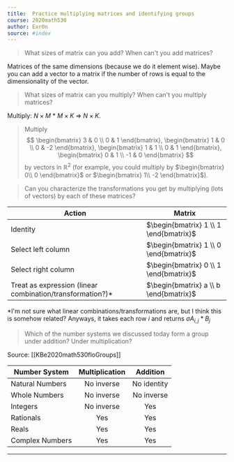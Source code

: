 ```yaml
---
title:  Practice multiplying matrices and identifying groups
course: 2020math530
author: Exr0n
source: #index
---
```


> What sizes of matrix can you add? When can't you add matrices?

Matrices of the same dimensions (because we do it element wise). Maybe you can add a vector to a matrix if the number of rows is equal to the dimensionality of the vector.

> What sizes of matrix can you multiply? When can't you multiply matrices?

Multiply: $N\times M$ * $M\times K$ => $N\times K$.

> Multiply
> $$
\begin{bmatrix} 
3 & 0 \\
0 & 1 
\end{bmatrix},
\begin{bmatrix} 
1 & 0 \\
0 & -2 
\end{bmatrix},
\begin{bmatrix} 
1 & 1 \\
0 & 1 
\end{bmatrix},
\begin{bmatrix} 
0 & 1 \\
-1 & 0 
\end{bmatrix}
$$
> by vectors in  $\mathbb{R}^2$ (for example, you could multiply by $\begin{bmatrix} 0\\ 0 \end{bmatrix}$ or $\begin{bmatrix} 1\\ -2 \end{bmatrix}$). 

> Can you characterize the transformations you get by multiplying (lots of vectors) by each of these matrices?

| Action | Matrix |
|--------|--------|
Identity | $\begin{bmatrix} 1 \\ 1 \end{bmatrix}$
Select left column | $\begin{bmatrix} 1 \\ 0 \end{bmatrix}$
Select right column | $\begin{bmatrix} 0 \\ 1 \end{bmatrix}$
Treat as expression (linear combination/transformation?)\* | $\begin{bmatrix} a \\ b \end{bmatrix}$

\*I'm not sure what linear combinations/transformations are, but I think this is somehow related? Anyways, it takes each row $i$ and returns $\sigma A_{i,j} * B_{j}$

> Which of the number systems we discussed today form a group under addition? Under multiplication?

Source: [[KBe2020math530floGroups]]

| Number System   | Multiplication | Addition    |
|-----------------|:--------------:|:-----------:|
| Natural Numbers | No inverse     | No identity |
| Whole Numbers   | No inverse     | No inverse  |
| Integers        | No inverse     | Yes         |
| Rationals       | Yes            | Yes         |
| Reals           | Yes            | Yes         |
| Complex Numbers | Yes            | Yes         |

---
